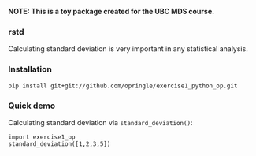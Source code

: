 **NOTE: This is a toy package created for the UBC MDS course.**

### rstd

Calculating standard deviation is very important in any statistical analysis.

### Installation

```
pip install git+git://github.com/opringle/exercise1_python_op.git
```

### Quick demo

Calculating standard deviation via `standard_deviation()`:

```
import exercise1_op
standard_deviation([1,2,3,5])
```
